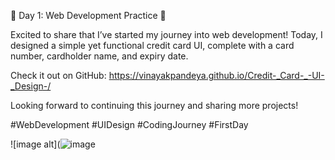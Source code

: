 🌟 Day 1: Web Development Practice 🌟

Excited to share that I’ve started my journey into web development! Today, I designed a simple yet functional credit card UI, complete with a card number, cardholder name, and expiry date.

Check it out on GitHub: https://vinayakpandeya.github.io/Credit-_Card-_-UI-_Design-/

Looking forward to continuing this journey and sharing more projects!

#WebDevelopment #UIDesign #CodingJourney #FirstDay

![image alt](![image](https://github.com/user-attachments/assets/2ed7e05b-043a-4856-8036-6dcd7da753b4)

